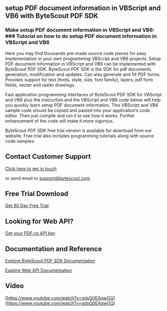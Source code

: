 ## setup PDF document information in VBScript and VB6 with ByteScout PDF SDK

### Make setup PDF document information in VBScript and VB6: ### Tutorial on how to do setup PDF document information in VBScript and VB6

Here you may find thousands pre-made source code pieces for easy implementation in your own programming VBScript and VB6 projects. Setup PDF document information in VBScript and VB6 can be implemented with ByteScout PDF SDK. ByteScout PDF SDK is the SDK for pdf documents generation, modification and updates. Can also generate and fill PDF forms. Provides support for text (fonts, style, size, font family), layers, pdf form fields, vector and raster drawings.

Fast application programming interfaces of ByteScout PDF SDK for VBScript and VB6 plus the instruction and the VBScript and VB6 code below will help you quickly learn setup PDF document information. This VBScript and VB6 sample code should be copied and pasted into your application’s code editor. Then just compile and run it to see how it works. Further enhancement of the code will make it more vigorous.

ByteScout PDF SDK free trial version is available for download from our website. Free trial also includes programming tutorials along with source code samples.

## Contact Customer Support

[Click here to get in touch](https://bytescout.zendesk.com/hc/en-us/requests/new?subject=ByteScout%20PDF%20SDK%20Question)

or send email to [support@bytescout.com](mailto:support@bytescout.com?subject=ByteScout%20PDF%20SDK%20Question) 

## Free Trial Download

[Get 60 Day Free Trial](https://bytescout.com/download/web-installer?utm_source=github-readme)

## Looking for Web API? 

[Get your PDF.co API key](https://pdf.co/documentation/api?utm_source=github-readme)

## Documentation and Reference

[Explore ByteScout PDF SDK Documentation](https://bytescout.com/documentation/index.html?utm_source=github-readme)

[Explore Web API Documentation](https://pdf.co/documentation/api?utm_source=github-readme)

## Video

[https://www.youtube.com/watch?v=gdsQ0EAqwGQ](https://www.youtube.com/watch?v=gdsQ0EAqwGQ)